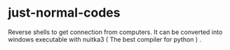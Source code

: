 # just-normal-codes 


Reverse shells to get connection from computers. It can be converted into windows executable with nuitka3 ( The best compiler for python ) .
